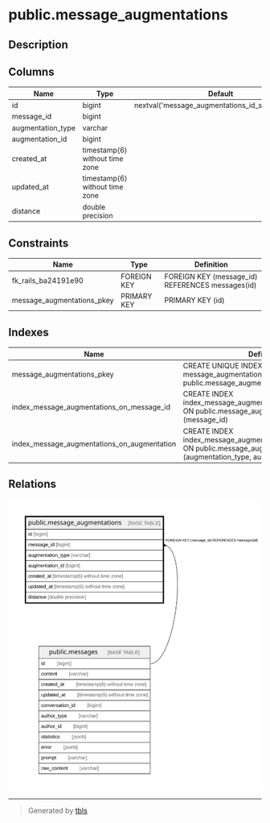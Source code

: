 # public.message_augmentations

## Description

## Columns

| Name | Type | Default | Nullable | Children | Parents | Comment |
| ---- | ---- | ------- | -------- | -------- | ------- | ------- |
| id | bigint | nextval('message_augmentations_id_seq'::regclass) | false |  |  |  |
| message_id | bigint |  | false |  | [public.messages](public.messages.md) |  |
| augmentation_type | varchar |  | false |  |  |  |
| augmentation_id | bigint |  | false |  |  |  |
| created_at | timestamp(6) without time zone |  | false |  |  |  |
| updated_at | timestamp(6) without time zone |  | false |  |  |  |
| distance | double precision |  | true |  |  |  |

## Constraints

| Name | Type | Definition |
| ---- | ---- | ---------- |
| fk_rails_ba24191e90 | FOREIGN KEY | FOREIGN KEY (message_id) REFERENCES messages(id) |
| message_augmentations_pkey | PRIMARY KEY | PRIMARY KEY (id) |

## Indexes

| Name | Definition |
| ---- | ---------- |
| message_augmentations_pkey | CREATE UNIQUE INDEX message_augmentations_pkey ON public.message_augmentations USING btree (id) |
| index_message_augmentations_on_message_id | CREATE INDEX index_message_augmentations_on_message_id ON public.message_augmentations USING btree (message_id) |
| index_message_augmentations_on_augmentation | CREATE INDEX index_message_augmentations_on_augmentation ON public.message_augmentations USING btree (augmentation_type, augmentation_id) |

## Relations

![er](public.message_augmentations.svg)

---

> Generated by [tbls](https://github.com/k1LoW/tbls)
